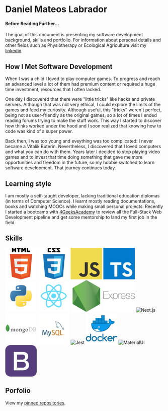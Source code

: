 # Daniel Mateos Labrador

#### Before Reading Further...

The goal of this document is presenting my software development background, skills and portfolio. For information about personal details and other fields such as Physiotherapy or Ecological Agriculture visit my [linkedin](https://www.linkedin.com/in/danielmateoslab/).

## How I Met Software Development

When I was a child I loved to play computer games. To progress and reach an advanced level a lot of them had premium content or required a huge time investment, resources that I often lacked.

One day I discovered that there were "little tricks" like hacks and private servers. Although that was not very ethical, I could explore the limits of the games and feed my curiosity. Although useful, this "tricks" weren't perfect, being not as user-friendly as the original games, so a lot of times I ended reading forums trying to make the stuff work. This way I started to discover how thinks worked under the hood and I soon realized that knowing how to code was kind of a super power.

Back then, I was too young and eveything was too complicated: I never became a Vitalik Buterin. Nevertheless, I discovered that I loved computers and what you can do with them. Years later I decided to stop playing video games and to invest that time doing something that gave me more opportunities and freedom in the future, so my hobbie switched to learn software development. That journey continues today.

## Learning style

I am mostly a self-taught developer, lacking traditional education diplomas (in terms of Computer Science). I learnt mostly reading documentations, books and watching MOOCs while making small personal projects.
Recently I started a bootcamp with [4GeeksAcademy](https://4geeksacademy.com/) to review all the Full-Stack Web Development pipeline and get some mentorship to land my first job in the field.

## Skills

<p>
  <img alt="HTML5" width="100px" src="https://raw.githubusercontent.com/github/explore/80688e429a7d4ef2fca1e82350fe8e3517d3494d/topics/html/html.png" />
  <img alt="CSS3" width="100px" src="https://raw.githubusercontent.com/github/explore/80688e429a7d4ef2fca1e82350fe8e3517d3494d/topics/css/css.png" />
  <img alt="JavaScript" width="100px" src="https://raw.githubusercontent.com/github/explore/80688e429a7d4ef2fca1e82350fe8e3517d3494d/topics/javascript/javascript.png" />
  <img alt="TypeScript" width="100px" src="https://raw.githubusercontent.com/github/explore/80688e429a7d4ef2fca1e82350fe8e3517d3494d/topics/typescript/typescript.png" />
  <img alt="Python" width="100px" src="https://raw.githubusercontent.com/github/explore/80688e429a7d4ef2fca1e82350fe8e3517d3494d/topics/python/python.png" />
  <img alt="React" width="100px" src="https://raw.githubusercontent.com/github/explore/80688e429a7d4ef2fca1e82350fe8e3517d3494d/topics/react/react.png" />
  <img alt="Node" width="100px" src="https://raw.githubusercontent.com/github/explore/80688e429a7d4ef2fca1e82350fe8e3517d3494d/topics/nodejs/nodejs.png" />
  <img alt="Express" width="100px" src="https://raw.githubusercontent.com/github/explore/80688e429a7d4ef2fca1e82350fe8e3517d3494d/topics/express/express.png" />
  <img alt="Next.js" width="100px" src="https://camo.githubusercontent.com/92ec9eb7eeab7db4f5919e3205918918c42e6772562afb4112a2909c1aaaa875/68747470733a2f2f6173736574732e76657263656c2e636f6d2f696d6167652f75706c6f61642f76313630373535343338352f7265706f7369746f726965732f6e6578742d6a732f6e6578742d6c6f676f2e706e67" />
  <img alt="MongoDB" width="100px" src="https://raw.githubusercontent.com/github/explore/80688e429a7d4ef2fca1e82350fe8e3517d3494d/topics/mongodb/mongodb.png" />
  <img alt="MySQL" width="100px" src="https://raw.githubusercontent.com/github/explore/80688e429a7d4ef2fca1e82350fe8e3517d3494d/topics/mysql/mysql.png" />
  <img alt="Jest" width="100px" src="https://jestjs.io/img/jest.png" />
  <img alt="Docker" width="100px" src="https://raw.githubusercontent.com/github/explore/80688e429a7d4ef2fca1e82350fe8e3517d3494d/topics/docker/docker.png" />
  <img alt="MaterialUI" width="100px" src="https://mui.com/static/favicon.ico" />
  <img alt="Bootstrap" width="100px" src="https://raw.githubusercontent.com/github/explore/80688e429a7d4ef2fca1e82350fe8e3517d3494d/topics/bootstrap/bootstrap.png" />
</p>

## Porfolio

View my [pinned repositories](https://github.com/DanielMateosLab#choose-pinned-repositories).
